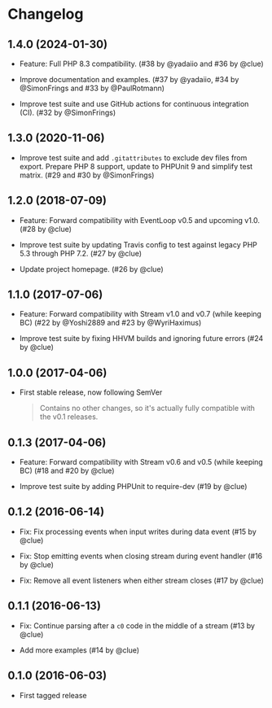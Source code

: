 # Changelog

## 1.4.0 (2024-01-30)

*   Feature: Full PHP 8.3 compatibility.
    (#38 by @yadaiio and #36 by @clue)

*   Improve documentation and examples.
    (#37 by @yadaiio, #34 by @SimonFrings and #33 by @PaulRotmann)

*   Improve test suite and use GitHub actions for continuous integration (CI).
    (#32 by @SimonFrings)

## 1.3.0 (2020-11-06)

*   Improve test suite and add `.gitattributes` to exclude dev files from export.
    Prepare PHP 8 support, update to PHPUnit 9 and simplify test matrix.
    (#29 and #30 by @SimonFrings)

## 1.2.0 (2018-07-09)

*   Feature: Forward compatibility with EventLoop v0.5 and upcoming v1.0.
    (#28 by @clue)

*   Improve test suite by updating Travis config to test against legacy PHP 5.3 through PHP 7.2.
    (#27 by @clue)

*   Update project homepage.
    (#26 by @clue)

## 1.1.0 (2017-07-06)

*   Feature: Forward compatibility with Stream v1.0 and v0.7 (while keeping BC)
    (#22 by @Yoshi2889 and #23 by @WyriHaximus)

*   Improve test suite by fixing HHVM builds and ignoring future errors
    (#24 by @clue)

## 1.0.0 (2017-04-06)

*   First stable release, now following SemVer

    > Contains no other changes, so it's actually fully compatible with the v0.1 releases.

## 0.1.3 (2017-04-06)

*   Feature: Forward compatibility with Stream v0.6 and v0.5 (while keeping BC)
    (#18 and #20 by @clue)

*   Improve test suite by adding PHPUnit to require-dev
    (#19 by @clue)

## 0.1.2 (2016-06-14)

*   Fix: Fix processing events when input writes during data event
    (#15 by @clue)

*   Fix: Stop emitting events when closing stream during event handler
    (#16 by @clue)

*   Fix: Remove all event listeners when either stream closes
    (#17 by @clue)

## 0.1.1 (2016-06-13)

*   Fix: Continue parsing after a `c0` code in the middle of a stream
    (#13 by @clue)

*   Add more examples
    (#14 by @clue)

## 0.1.0 (2016-06-03)

*   First tagged release
